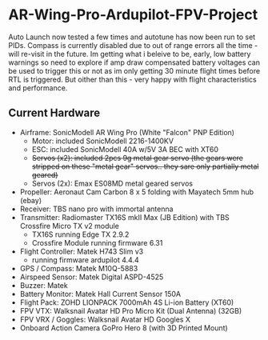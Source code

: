 # AR-Wing-Pro-Ardupilot-FPV-Project
Auto Launch now tested a few times and autotune has now been run to set PIDs.
Compass is currently disabled due to out of range errors all the time - will re-visit in the future.
Im getting what i beleive to be, early, low battery warnings so need to explore if amp draw compensated battery voltages can be used to trigger this or not as im only getting 30 minute flight times before RTL is triggered.  But oither than this - very happy with flight characteristics and performance.
## Current Hardware
- Airframe:             SonicModell AR Wing Pro (White "Falcon" PNP Edition)
  - Motor:                included SonicModell 2216-1400KV
  - ESC:                  included SonicModell 40A w/5V 3A BEC with XT60
  - ~~Servos (x2):          included 2pcs 9g metal gear servo (the gears were stripped on these "metal gear" servos.. they sare only partially metal geared)~~
  - Servos (2x):          Emax ES08MD metal geared servos
- Propeller:            Aeronaut Cam Carbon 8 x 5 folding with Mayatech 5mm hub (ebay)
- Receiver:             TBS nano pro with immortal antenna
- Transmitter:          Radiomaster TX16S mkII Max (JB Edition) with TBS Crossfire Micro TX v2 module
  - TX16S running Edge TX 2.9.2
  - Crossfire Module running firmware 6.31
- Flight Controller:    Matek H743 Slim v3
  - running firmware ardupilot 4.4.4
- GPS / Compass:        Matek M10Q-5883
- Airspeed Sensor:      Matek Digital ASPD-4525
- Buzzer:               Matek
- Battery Monitor:      Matek Hall Current Sensor 150A
- Flight Pack:          ZOHD LIONPACK 7000mAh 4S Li-ion Battery (XT60)
- FPV VTX:              Walksnail Avatar HD Pro Micro Kit (Dual Antenna) (32GB)
- FPV VRX / Goggles:    Walksnail Avatar HD Googles X
- Onboard Action Camera GoPro Hero 8 (with 3D Printed Mount)
